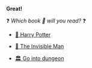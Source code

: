  **Great!** 

❓ *Which book 📖 will you read?* ❓

-  [📖 Harry Potter](../WIP.md)

-  [👥 The Invisible Man](../WIP.md)

-  [🏛 Go into dungeon](../1/1.md)
